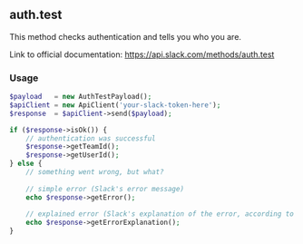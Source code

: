 ## auth.test

This method checks authentication and tells you who you are.

Link to official documentation: https://api.slack.com/methods/auth.test


### Usage

```php
$payload   = new AuthTestPayload();
$apiClient = new ApiClient('your-slack-token-here');
$response  = $apiClient->send($payload);

if ($response->isOk()) {
    // authentication was successful
    $response->getTeamId();
    $response->getUserId();
} else {
    // something went wrong, but what?
    
    // simple error (Slack's error message)
    echo $response->getError();
    
    // explained error (Slack's explanation of the error, according to the documentation)
    echo $response->getErrorExplanation();
}
```
